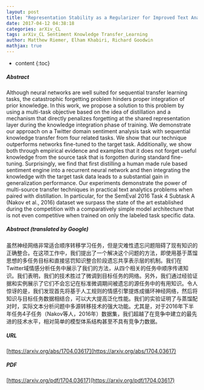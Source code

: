 ```yaml
---
layout: post
title: "Representation Stability as a Regularizer for Improved Text Analytics Transfer Learning"
date: 2017-04-12 04:38:18
categories: arXiv_CL
tags: arXiv_CL Sentiment Knowledge Transfer_Learning
author: Matthew Riemer, Elham Khabiri, Richard Goodwin
mathjax: true
---
```


* content
{:toc}

##### Abstract
Although neural networks are well suited for sequential transfer learning tasks, the catastrophic forgetting problem hinders proper integration of prior knowledge. In this work, we propose a solution to this problem by using a multi-task objective based on the idea of distillation and a mechanism that directly penalizes forgetting at the shared representation layer during the knowledge integration phase of training. We demonstrate our approach on a Twitter domain sentiment analysis task with sequential knowledge transfer from four related tasks. We show that our technique outperforms networks fine-tuned to the target task. Additionally, we show both through empirical evidence and examples that it does not forget useful knowledge from the source task that is forgotten during standard fine-tuning. Surprisingly, we find that first distilling a human made rule based sentiment engine into a recurrent neural network and then integrating the knowledge with the target task data leads to a substantial gain in generalization performance. Our experiments demonstrate the power of multi-source transfer techniques in practical text analytics problems when paired with distillation. In particular, for the SemEval 2016 Task 4 Subtask A (Nakov et al., 2016) dataset we surpass the state of the art established during the competition with a comparatively simple model architecture that is not even competitive when trained on only the labeled task specific data.

##### Abstract (translated by Google)
虽然神经网络非常适合顺序转移学习任务，但是灾难性遗忘问题阻碍了现有知识的正确整合。在这项工作中，我们提出了一个解决这个问题的方法，即使用基于蒸馏思想的多任务目标和直接惩罚知识整合阶段遗忘共享表示层的机制。我们在Twitter域情感分析任务中展示了我们的方法，从四个相关的任务中顺序传递知识。我们表明，我们的技术胜过了微调到目标任务的网络。另外，我们通过经验证据和实例展示了它们不会忘记在标准微调期间被遗忘的源任务中的有用知识。令人惊讶的是，我们发现首先将基于人工规则的情感引擎提炼成循环神经网络，然后将知识与目标任务数据相结合，可以大大提高泛化性能。我们的实验证明了与蒸馏配对时，实际文本分析问题中多源转移技术的强大功能。尤其是，对于2016年下半年任务4子任务（Nakov等人，2016年）数据集，我们超越了在竞争中建立的最先进的技术水平，相对简单的模型体系结构甚至不具有竞争力数据。

##### URL
[https://arxiv.org/abs/1704.03617](https://arxiv.org/abs/1704.03617)

##### PDF
[https://arxiv.org/pdf/1704.03617](https://arxiv.org/pdf/1704.03617)

